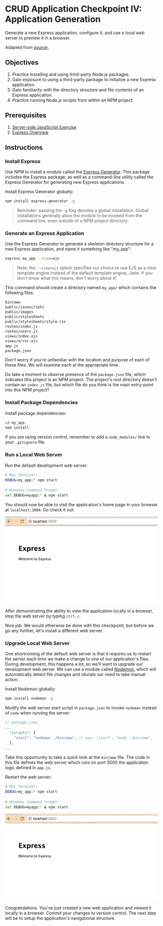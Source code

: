 # CRUD Application Checkpoint IV: Application Generation

Generate a new Express application, configure it, and use a local web server to preview it in a browser.

Adapted from [source](http://data-creative.info/process-documentation/2016/04/09/node-for-rails-developers-part-2-node-and-express/).

## Objectives

  1. Practice installing and using third-party Node.js packages.
  2. Gain exposure to using a third-party package to initialize a new Express application.
  3. Gain familiarity with the directory structure and file contents of an Express application.
  4. Practice running Node.js scripts from within an NPM project.

## Prerequisites

  1. [Server-side JavaScript Exercise](/exercises/server-side-javascript/exercise.md)
  2. [Express Overview](/notes/javascript/express.md)

## Instructions

### Install Express

Use NPM to install a module called the [Express Generator](http://expressjs.com/en/starter/generator.html). This package includes the Express package, as well as a command-line utility called the Express Generator for generating new Express applications.

Install Express Generator globally:

```` sh
npm install express-generator -g
````

> Reminder: passing the `-g` flag denotes a global installation. Global installations generally allow the module to be invoked from the command line, even outside of a NPM project directory.

### Generate an Express Application

Use the Express Generator to generate a skeleton directory structure for a new Express application, and name it something like "my_app":

```` sh
express my_app --view=ejs
````

> Note: the `--view=ejs` option specifies our choice to use EJS as a view template engine instead of the default template engine, Jade. If you don't know what this means, don't worry about it!

This command should create a directory named `my_app/` which contains the following files:

    bin/www
    public/javascripts
    public/images
    public/stylesheets
    public/stylesheets/style.css
    routes/index.js
    routes/users.js
    views/index.ejs
    views/error.ejs
    app.js
    package.json

Don't worry if you're unfamiliar with the location and purpose of each of these files. We will examine each at the appropriate time.

Do take a moment to observe presence of the `package.json` file, which indicates this project is an NPM project. The project's root directory doesn't contain an `index.js` file, but which file do you think is the main entry-point into this NPM project?

### Install Package Dependencies

Install package dependencies:

```` sh
cd my_app
npm install
````

If you are using version control, remember to add a `node_modules/` line to your `.gitignore` file.

### Run a Local Web Server

Run the default development web server:

```` sh
# Mac Terminal:
DEBUG=my_app:* npm start

# Windows Command Prompt:
set DEBUG=myapp:* & npm start
````

You should now be able to visit the application's home page in your browser at `localhost:3000`. Go check it out:

![a web page served at localhost:3000 which has the heading "Express" and subheading "Welcome to Express"](express-app-default-homepage.png)

After demonstrating the ability to view the application locally in a browser, stop the web server by typing `ctrl-c`.

Nice job. We would otherwise be done with this checkpoint, but before we go any further, let's install a different web server.

### Upgrade Local Web Server

One shortcoming of the default web server is that it requires us to restart the server each time we make a change to one of our application's files. During development, this happens a lot, so we'll want to upgrade our development web server. We can use a module called [Nodemon](https://nodemon.io/), which will automatically detect file changes and obviate our need to take manual action.

Install Nodemon globally:

```` sh
npm install nodemon -g
````

Modify the web server start script in `package.json` to invoke `nodemon` instead of `node` when running the server:

```` js
// package.json
...
  "scripts": {
    "start": "nodemon ./bin/www", // was: "start": "node ./bin/www",
  },
...
````

Take this opportunity to take a quick look at the `bin/www` file. The code in this file defines the web server which runs on port 3000 the application logic defined in `app.js`.

Restart the web server:

```` sh
# Mac Terminal:
DEBUG=my_app:* npm start

# Windows Command Prompt:
set DEBUG=myapp:* & npm start
````

![a web page served at localhost:3000 which has the heading "Express" and subheading "Welcome to Express"](express-app-default-homepage.png)

Congratulations. You've just created a new web application and viewed it locally in a browser. Commit your changes to version control. The next step will be to setup the application's navigational structure.

